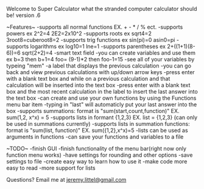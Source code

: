 Welcome to Super Calculator what the stranded computer calculator should be!
version .6

~Features~
-supports all normal functions EX. + - * / % ect.
-supports powers ex 2^2=4   2E2=2x10^2
-supports roots ex sqrt4=2    3root8=cuberoot8=2
-supports trig functions ex sin(pi)=0  asin0=pi
-supports logarithms ex log10=1  lne=1
-supports parentheses ex 2+((1+1)(8-6))=6  sqrt(2+2)=4
-smart text field
-you can create variables and use them ex b=3 then b+1=4    foo= (9-1)*2 then foo-1=15
-see all of your variables by typeing "mem"
-a label that displays the previous calculation
-you can go back and view previous calculations with up/down arrow keys
-press enter with a blank text box and while on a previous calculation and that calculation will be inserted into the text box
-press enter with a blank text box and the most recent calculation in the label to insert the last answer into the text box
-can create and use your own functions by using the Functions menu bar item 
-typing in "last" will automaticly put your last answer into the box
-supports summations: format is "sum(start,count,function)" EX. sum(1,2, x^x) = 5
-supports lists in formant {1,2,3} EX. list = {1,2,3} (can only be used in summations currently)
-supports lists in summation functions: format is "sum(list, function)" EX. sum({1,2},x^x)=5
-lists can be used as arguments in functions
-can save your functions and variables to a file




~TODO~
-finish GUI
-finish functionality of the menu bar(right now only function menu works)
-have settings for rounding and other options
-save settings to file
-create easy way to learn how to use it
-make code more easy to read
-more support for lists

Questions? Email me at jeremy.littel@gmail.com
